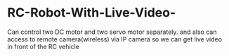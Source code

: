 # RC-Robot-With-Live-Video-
Can control two DC motor and two servo motor separately. and also can access to remote camera(wireless) via IP camera so we can get live video in front of the RC vehicle
